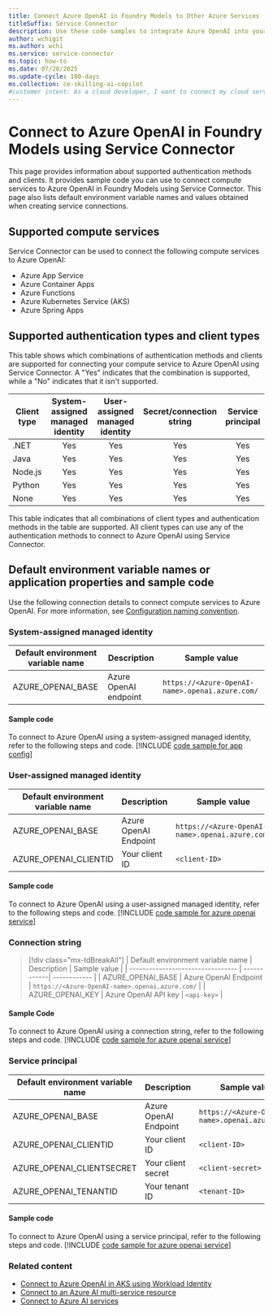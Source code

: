 ```yaml
---
title: Connect Azure OpenAI in Foundry Models to Other Azure Services
titleSuffix: Service Connector
description: Use these code samples to integrate Azure OpenAI into your application with Service Connector.
author: wchigit
ms.author: wchi
ms.service: service-connector
ms.topic: how-to
ms.date: 07/28/2025
ms.update-cycle: 180-days
ms.collection: ce-skilling-ai-copilot
#customer intent: As a cloud developer, I want to connect my cloud services toAzure OpenAI in Foundry Models using Service Collector.
---
```


# Connect to Azure OpenAI in Foundry Models using Service Connector

This page provides information about supported authentication methods and clients. It provides sample code you can use to connect compute services to Azure OpenAI in Foundry Models using Service Connector. This page also lists default environment variable names and values obtained when creating service connections.

## Supported compute services

Service Connector can be used to connect the following compute services to Azure OpenAI:

- Azure App Service
- Azure Container Apps
- Azure Functions
- Azure Kubernetes Service (AKS)
- Azure Spring Apps

## Supported authentication types and client types

This table shows which combinations of authentication methods and clients are supported for connecting your compute service to Azure OpenAI using Service Connector. A "Yes" indicates that the combination is supported, while a "No" indicates that it isn't supported.


| Client type | System-assigned managed identity | User-assigned managed identity | Secret/connection string | Service principal |
|-------------|:--------------------------------:|:------------------------------:|:------------------------:|:-----------------:|
| .NET        |                Yes               |               Yes              |            Yes           |        Yes        |
| Java        |                Yes               |               Yes              |            Yes           |        Yes        |
| Node.js     |                Yes               |               Yes              |            Yes           |        Yes        |
| Python      |                Yes               |               Yes              |            Yes           |        Yes        |
| None        |                Yes               |               Yes              |            Yes           |        Yes        |

This table indicates that all combinations of client types and authentication methods in the table are supported. All client types can use any of the authentication methods to connect to Azure OpenAI using Service Connector.

## Default environment variable names or application properties and sample code

Use the following connection details to connect compute services to Azure OpenAI. For more information, see [Configuration naming convention](concept-service-connector-internals.md#configuration-naming-convention).

### System-assigned managed identity

| Default environment variable name | Description                  | Sample value                                     |
| --------------------------------- | ---------------------------- | ------------------------------------------------ |
| AZURE_OPENAI_BASE   | Azure OpenAI endpoint | `https://<Azure-OpenAI-name>.openai.azure.com/` |

#### Sample code

To connect to Azure OpenAI using a system-assigned managed identity, refer to the following steps and code.
[!INCLUDE [code sample for app config](./includes/code-openai-microsoft-entra-id.md)]

### User-assigned managed identity

| Default environment variable name | Description                | Sample value                                    |
| --------------------------------- | -------------------------- | ----------------------------------------------- |
| AZURE_OPENAI_BASE   | Azure OpenAI Endpoint | `https://<Azure-OpenAI-name>.openai.azure.com/` |
| AZURE_OPENAI_CLIENTID   | Your client ID             | `<client-ID>`                                 |

#### Sample code

To connect to Azure OpenAI using a user-assigned managed identity, refer to the following steps and code.
[!INCLUDE [code sample for azure openai service](./includes/code-openai-microsoft-entra-id.md)]

### Connection string

> [!div class="mx-tdBreakAll"]
> | Default environment variable name | Description | Sample value |
> | --------------------------------- | ------------| ------------ |
> | AZURE_OPENAI_BASE   | Azure OpenAI Endpoint | `https://<Azure-OpenAI-name>.openai.azure.com/` |
> | AZURE_OPENAI_KEY | Azure OpenAI API key | `<api-key>` |

#### Sample Code 

To connect to Azure OpenAI using a connection string, refer to the following steps and code.
[!INCLUDE [code sample for azure openai service](./includes/code-openai-secret.md)]


### Service principal

| Default environment variable name   | Description                | Sample value                                   |
| ----------------------------------- | -------------------------- | ---------------------------------------------- |
| AZURE_OPENAI_BASE     | Azure OpenAI Endpoint | `https://<Azure-OpenAI-name>.openai.azure.com/` |
| AZURE_OPENAI_CLIENTID     | Your client ID             | `<client-ID>`                                |
| AZURE_OPENAI_CLIENTSECRET | Your client secret         | `<client-secret>`                            |
| AZURE_OPENAI_TENANTID     | Your tenant ID             | `<tenant-ID>`                                |

#### Sample code

To connect to Azure OpenAI using a service principal, refer to the following steps and code.
[!INCLUDE [code sample for azure openai service](./includes/code-openai-microsoft-entra-id.md)]

### Related content

- [Connect to Azure OpenAI in AKS using Workload Identity](./tutorial-python-aks-openai-workload-identity.md)
- [Connect to an Azure AI multi-service resource](./how-to-integrate-cognitive-services.md)
- [Connect to Azure AI services](./how-to-integrate-ai-services.md)
